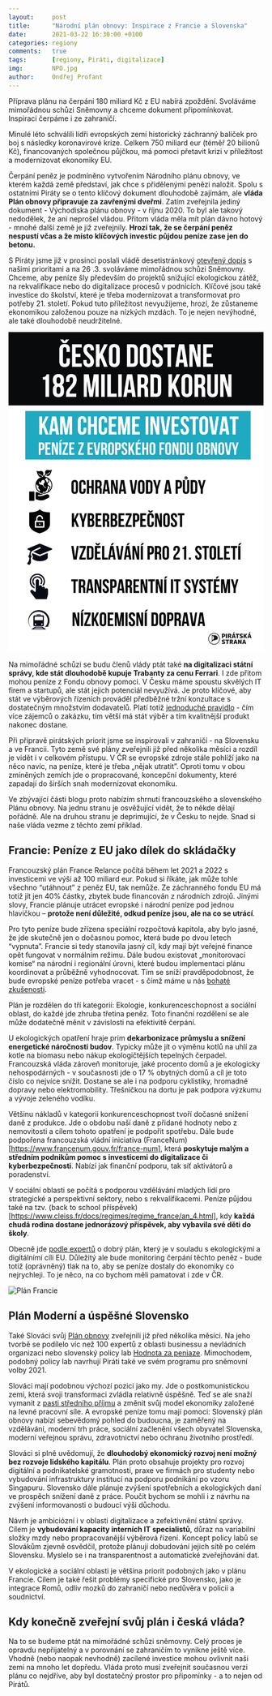 ```yaml
---
layout:     post
title:      "Národní plán obnovy: Inspirace z Francie a Slovenska"
date:       2021-03-22 16:30:00 +0100
categories: regiony
comments:   true
tags:       [regiony, Piráti, digitalizace]
img:        NPO.jpg
author:     Ondřej Profant
---
```


Příprava plánu na čerpání 180 miliard Kč z EU nabírá zpoždění. Svoláváme mimořádnou schůzi Sněmovny a chceme dokument připomínkovat. Inspiraci čerpáme i ze zahraničí.

<!--more-->

Minulé léto schválili lídři evropských zemí historický záchranný balíček pro boj s následky koronavirové krize. Celkem 750 miliard eur (téměř 20 bilionů Kč), financovaných společnou půjčkou, má pomoci přetavit krizi v příležitost a modernizovat ekonomiky EU. 

Čerpání peněz je podmíněno vytvořením Národního plánu obnovy, ve kterém každá země představí, jak chce s přidělenými penězi naložit. Spolu s ostatními Piráty se o tento klíčový dokument dlouhodobě zajímám, ale **vláda Plán obnovy připravuje za zavřenými dveřmi**. Zatím zveřejnila jediný dokument - Východiska plánu obnovy - v říjnu 2020. To byl ale takový nedodělek, že ani neprošel vládou. Přitom vláda měla mít plán dávno hotový - mnohé další země je již zveřejnily. **Hrozí tak, že se čerpání peněz nespustí včas a že místo klíčových investic půjdou peníze zase jen do betonu.**

S Piráty jsme již v prosinci poslali vládě desetistránkový [otevřený dopis](https://mikulas-peksa.eu/otevreny-dopis-vlade-investice/) s našimi prioritami a na 26 .3. svoláváme mimořádnou schůzi Sněmovny. Chceme, aby peníze šly především do projektů snižující ekologickou zátěž, na rekvalifikace nebo do digitalizace procesů v podnicích. Klíčové jsou také investice do školství, které je třeba modernizovat a transformovat pro potřeby 21. století. Pokud tuto příležitost nevyužijeme, hrozí, že zůstaneme ekonomikou založenou pouze na nízkých mzdách. To je nejen nevýhodné, ale také dlouhodobě neudržitelné.

![Plán](/assets/img/posts/NPO-pirati.jpg)

Na mimořádné schůzi se budu členů vlády ptát také **na digitalizaci státní správy, kde stát dlouhodobě kupuje Trabanty za cenu Ferrari**. I zde přitom mohou peníze z Fondu obnovy pomoci. V Česku máme spoustu skvělých IT firem a startupů, ale stát jejich potenciál nevyužívá. Je proto klíčové, aby stát ve výběrových řízeních prováděl předběžné tržní konzultace s dostatečným množstvím dodavatelů. Platí totiž [jednoduché pravidlo](https://medium.com/zindex/ve%C5%99ejn%C3%A9-zak%C3%A1zky-2018-such%C3%A9-obdob%C3%AD-b68a3b1f798b) - čím více zájemců o zakázku, tím větší má stát výběr a tím kvalitnější produkt nakonec dostane.

Při přípravě pirátských priorit jsme se inspirovali v zahraničí - na Slovensku a ve Francii. Tyto země své plány zveřejnili již před několika měsíci a rozdíl je vidět i v celkovém přístupu. V ČR se evropské zdroje stále pohlíží jako na něco navíc, na peníze, které je třeba „nějak utratit”. Oproti tomu v obou zmíněných zemích jde o propracované, koncepční dokumenty, které zapadají do širších snah modernizovat ekonomiku. 

Ve zbývající části blogu proto nabízím shrnutí francouzského a slovenského Plánu obnovy. Na jednu stranu je osvěžující vidět, že to někde dělají pořádně. Ale na druhou stranu je deprimující, že v Česku to nejde. Snad si naše vláda vezme z těchto zemí příklad.

## Francie: Peníze z EU jako dílek do skládačky

Francouzský plán France Relance počítá během let 2021 a 2022 s investicemi ve výši až 100 miliard eur. Pokud si říkáte, jak může tohle všechno “utáhnout” z peněz EU, tak nemůže. Ze záchranného fondu EU má totiž jít jen 40% částky, zbytek bude financován z národních zdrojů. Jinými slovy, Francie plánuje utrácet evropské i národní peníze pod jednou hlavičkou – **protože není důležité, odkud peníze jsou, ale na co se utrácí**.

Pro tyto peníze bude zřízena speciální rozpočtová kapitola, aby bylo jasné, že jde skutečně jen o dočasnou pomoc, která bude po dvou letech “vypnuta”. Francie si tedy stanovila jasný cíl, kdy mají být veřejné finance opět fungovat v normálním režimu. Dále budou existovat „monitorovací komise“ na národní i regionální úrovni, které budou implementaci plánu koordinovat a průběžně vyhodnocovat. Tím se sníží pravděpodobnost, že bude evropské peníze potřeba vracet - s čímž máme u nás [bohaté zkušenosti](https://www.idnes.cz/ekonomika/domaci/dotace-agrofert-penam-pekarna-toasty-linka.A201124_075418_domaci_indr).

Plán je rozdělen do tří kategorií: Ekologie, konkurenceschopnost a sociální oblast, do každé jde zhruba třetina peněz. Toto finanční rozdělení se ale může dodatečně měnit v závislosti na efektivitě čerpání.

U ekologických opatření hraje prim **dekarbonizace průmyslu a snížení energetické náročnosti budov**. Typicky může jít o výměnu kotlů na uhlí za kotle na biomasu nebo nákup ekologičtějších tepelných čerpadel. Francouzská vláda zároveň monitoruje, jaké procento domů a je ekologicky nehospodárných - v současnosti jde o 17 % obytných domů a cíl je toto číslo co nejvíce snížit. Dostane se ale i na podporu cyklistiky, hromadné dopravy nebo elektromobility. Třešničkou na dortu je pak podpora výzkumu a vývoje zeleného vodíku.

Většinu nákladů v kategorii konkurenceschopnost tvoří dočasné snížení daně z produkce. Jde o obdobu naší daně z přidané hodnoty nebo z nemovitosti a cílem tohoto opatření je podpořit spotřebu. Dále bude podpořena francouzská vládní iniciativa (FranceNum)[https://www.francenum.gouv.fr/france-num], která **poskytuje malým a středním podnikům pomoc s investicemi do digitalizace či kyberbezpečnosti**. Nabízí jak finanční podporu, tak síť aktivátorů a poradenství. 

V sociální oblasti se počítá s podporou vzdělávání mladých lidí pro strategické a perspektivní sektory, nebo s rekvalifikacemi. Peníze půjdou také na tzv. (back to school příspěvek)[https://www.cleiss.fr/docs/regimes/regime_france/an_4.html], kdy **každá chudá rodina dostane jednorázový příspěvek, aby vybavila své děti do školy**.

Obecně jde [podle expertů](https://www.euractiv.com/section/economy-jobs/news/french-economic-recovery-plan-resonates-strongly-with-german-and-eu-plan/) o dobrý plán, který je v souladu s ekologickými a digitálními cíli EU. Důležitý ale bude monitoring čerpání těchto peněz - bude totiž (oprávněný) tlak na to, aby se peníze dostaly do ekonomiky co nejrychleji. To je něco, na co bychom měli pamatovat i zde v ČR.

![Plán Francie](/assets/img/posts/fr-graf.jpg)

## Plán Moderní a úspěšné Slovensko

Také Slováci svůj [Plán obnovy](https://www.mzv.cz/public/cd/a5/c7/4095584_2482579_Moderni_a_uspesne_Slovensko.pdf) zveřejnili již před několika měsíci. Na jeho tvorbě se podílelo víc než 100 expertů z oblasti businessu a nevládních organizaci nebo slovenský policy lab [Hodnota za peniaze](https://www.mfsr.sk/sk/financie/hodnota-za-peniaze/). Mimochodem, podobný policy lab navrhují Piráti také ve svém programu pro sněmovní volby 2021.

Slováci mají podobnou výchozí pozici jako my. Jde o postkomunistickou zemi, která svoji transformaci zvládla relativně úspěšně. Teď se ale snaží vymanit z [pasti středního příjmu](https://www.kurzy.cz/zpravy/438827-stredni-evropa-v-pasti-stredniho-prijmu/) a změnit svůj model ekonomiky založené na levné pracovní síle. A evropské peníze tomu mají pomoci: Slovenský plán obnovy nabízí sebevědomý pohled do budoucna, je zaměřený na vzdělávání, moderní trh práce, sociální začlenění všech obyvatel Slovenska, moderní veřejnou správu, zdravotnictví nebo ochranu životního prostředí.

Slováci si plně uvědomují, že **dlouhodobý ekonomický rozvoj není možný bez rozvoje lidského kapitálu**. Plán proto obsahuje projekty pro rozvoj digitální a podnikatelské gramotnosti, praxe ve firmách pro studenty nebo vybudování infrastruktury institucí na podporu podnikání po vzoru Singapuru. Slovensko dále plánuje zvýšení spotřebních a ekologických daní ve prospěch snížení daně z práce. Poučit bychom se mohli i z návrhu na zvýšení informovanosti o budoucí výši důchodu.

Návrh je ambiciózní i v oblasti digitalizace a zefektivnění státní správy. Cílem je **vybudování kapacity interních IT specialistů**, důraz na variabilní složky mzdy nebo propracovanější výběrová řízení. Koncept policy labů se Slovákům zjevně osvědčil, protože plánují dobudování jejich sítě po celém Slovensku. Myslelo se i na transparentnost a automatické zveřejňování dat.

V ekologické a sociální oblasti je většina priorit podobných jako v plánu Francie. Cílem je také řešit problémy specifické pro Slovensko, jako je integrace Romů, odliv mozků do zahraničí nebo nedůvěra v policii a soudnictví.

## Kdy konečně zveřejní svůj plán i česká vláda?

Na to se budeme ptát na mimořádné schůzi sněmovny. Celý proces je opravdu nepřijatelný a v porovnání se zahraničím to vynikne ještě více. Vhodně (nebo naopak nevhodně) zacílené investice mohou ovlivnit naši zemi na mnoho let dopředu. Vláda proto musí zveřejnit současnou verzi plánu co nejdříve, aby byl dostatečný prostor pro připomínky - a to nejen od Pirátů.
